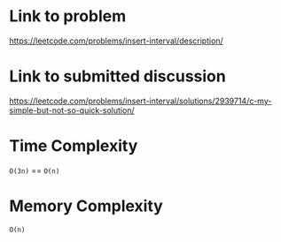 # Link to problem
https://leetcode.com/problems/insert-interval/description/

# Link to submitted discussion
https://leetcode.com/problems/insert-interval/solutions/2939714/c-my-simple-but-not-so-quick-solution/

# Time Complexity
`O(3n)` == `O(n)`

# Memory Complexity
`O(n)`
